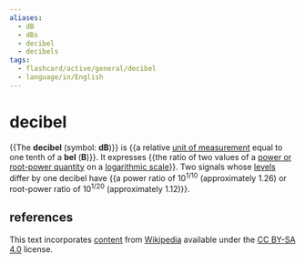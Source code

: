 ```yaml
---
aliases:
  - dB
  - dBs
  - decibel
  - decibels
tags:
  - flashcard/active/general/decibel
  - language/in/English
---
```


# decibel

{{The __decibel__ (symbol: __dB__)}} is {{a relative [unit of measurement](unit%20of%20measurement.md) equal to one tenth of a __bel__ (__B__)}}. It expresses {{the ratio of two values of a [power or root-power quantity](power,%20root-power,%20and%20field%20quantities.md) on a [logarithmic scale](logarithmic%20scale.md)}}. Two signals whose [levels](level%20(logarithmic%20quantity).md) differ by one decibel have {{a power ratio of 10<sup>1/10</sup> (approximately 1.26) or root-power ratio of 10<sup>1/20</sup> (approximately 1.12)}}. <!--SR:!2024-09-04,4,270!2024-09-04,4,270!2024-09-03,3,250!2024-09-04,4,270-->

## references

This text incorporates [content](https://en.wikipedia.org/wiki/decibel) from [Wikipedia](Wikipedia.md) available under the [CC BY-SA 4.0](https://creativecommons.org/licenses/by-sa/4.0/) license.
